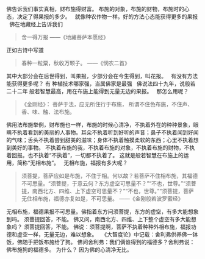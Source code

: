 佛告诉我们事实真相，财布施得财富。
布施的对象，布施的财物，布施时的心态，决定了得果报的多少。
&nbsp;
就像种农作物一样。好的方法心态能获得更多的果报
&nbsp;
佛在地藏经上告诉我们

> 舍一得万报
> ——《地藏菩萨本愿经》

正如古诗中写道

> 春种一粒粟，秋收万颗子。
> ——《悯农二首》

其中大部分会在后世得到，叫果报，少部分会在今生得到，叫花报。
&nbsp;
有没有方法能获得更多呢？
有
种植技术哪家强，当属佛家是最强
&nbsp;
佛说法四十九年，说般若二十二年
般若智慧最高，用在布施上能得到无量无边的果报。
&nbsp;
那怎么用呢？

> 《金刚经》：
> 菩萨于法，应无所住行于布施，
> 所谓不住色布施，不住声、香、味、触、法布施。

佛用法布施举例，财布施也一样，布施的时候心清净，不执着外在的种种景象，眼睛不执着看到的美丽的人事物。耳朵不执着听到好听的声音；鼻子不执着闻到好闻的气味；舌头不执着尝到甜美的滋味；身体不执着触摸柔软的东西；心里不执着想到美好的事物。
不执着布施的我，不执着布施的对象，不执着布施的财物，不执着回报。也不执着“不执着”，一切都不执着了。
这就是般若智慧在布施上的运用，简称“无相布施”。
&nbsp;
无相布施，福报有多大呢？

> 须菩提，菩萨应如是布施，不住于相。何以故？若菩萨不住相布施，其福德不可思量。“须菩提，于意云何？东方虚空可思量不？”“不也，世尊。”“须菩提，南西北方、四维、上下虚空可思量不？”“不也，世尊。”“须菩提，菩萨无住相布施，福德亦复如是，不可思量。
> ——《金刚般若波罗蜜经》

无相布施，福德果报不可思量。佛指着东方问须菩提，东方的虚空，有多大能想象到吗。
须菩提回答，不能。
佛又问，南西北方、四维、上下整个虚空有多大能想象吗？
须菩提回答，不能。
佛说：须菩提啊，菩萨不执着种种外相布施，福报功德和虚空一样，无量无边，难以想象。
&nbsp;
《大智度论》中记载：舍利弗供养佛一钵饭，佛随手把饭布施给了狗。
佛问舍利弗：我们俩谁得到的福德多？舍利弗说：佛布施狗的福德多。
为什么？
因为佛的心清净无比。